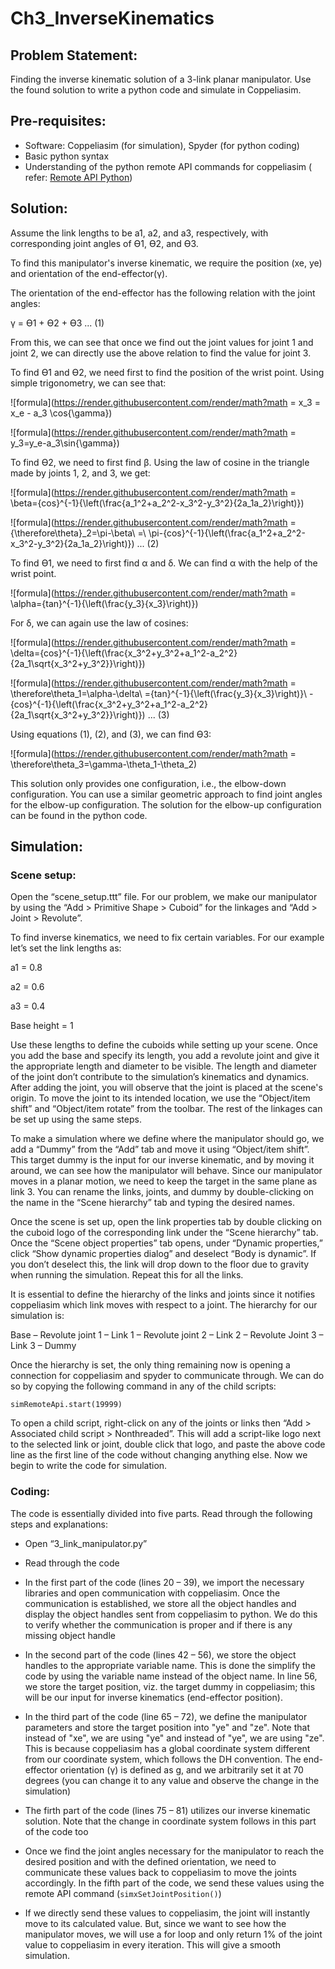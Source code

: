# Ch3_InverseKinematics

## Problem Statement:

Finding the inverse kinematic solution of a 3-link planar manipulator. Use the found solution to write a python code and simulate in Coppeliasim.

## Pre-requisites:

- Software: Coppeliasim (for simulation), Spyder (for python coding)
- Basic python syntax
- Understanding of the python remote API commands for coppeliasim ( refer: [Remote API Python](https://www.coppeliarobotics.com/helpFiles/en/remoteApiFunctionsPython.htm))

## Solution:

 
Assume the link lengths to be a1, a2, and a3, respectively, with corresponding joint angles of ϴ1, ϴ2, and ϴ3.

To find this manipulator's inverse kinematic, we require the position (xe, ye) and orientation of the end-effector(γ).

The orientation of the end-effector has the following relation with the joint angles:

γ = ϴ1 + ϴ2 + ϴ3 ... (1)

From this, we can see that once we find out the joint values for joint 1 and joint 2, we can directly use the above relation to find the value for joint 3.

To find ϴ1 and ϴ2, we need first to find the position of the wrist point. Using simple trigonometry, we can see that:

![formula](https://render.githubusercontent.com/render/math?math = x_3 = x_e - a_3 \cos{\gamma})

![formula](https://render.githubusercontent.com/render/math?math = y_3=y_e-a_3\sin{\gamma})

To find ϴ2, we need to first find β. Using the law of cosine in the triangle made by joints 1, 2, and 3, we get:

![formula](https://render.githubusercontent.com/render/math?math = \beta={cos}^{-1}{\left(\frac{a_1^2+a_2^2-x_3^2-y_3^2}{2a_1a_2}\right)})

![formula](https://render.githubusercontent.com/render/math?math ={\therefore\theta}_2=\pi-\beta\ =\ \pi-{cos}^{-1}{\left(\frac{a_1^2+a_2^2-x_3^2-y_3^2}{2a_1a_2}\right)}) ... (2)

To find ϴ1, we need to first find α and δ. We can find α with the help of the wrist point.

![formula](https://render.githubusercontent.com/render/math?math = \alpha={tan}^{-1}{\left(\frac{y_3}{x_3}\right)})

For δ, we can again use the law of cosines:

![formula](https://render.githubusercontent.com/render/math?math = \delta={cos}^{-1}{\left(\frac{x_3^2+y_3^2+a_1^2-a_2^2}{2a_1\sqrt{x_3^2+y_3^2}}\right)})

![formula](https://render.githubusercontent.com/render/math?math = \therefore\theta_1=\alpha-\delta\ ={tan}^{-1}{\left(\frac{y_3}{x_3}\right)}\ -{cos}^{-1}{\left(\frac{x_3^2+y_3^2+a_1^2-a_2^2}{2a_1\sqrt{x_3^2+y_3^2}}\right)}) ... (3)

Using equations (1), (2), and (3), we can find ϴ3:

![formula](https://render.githubusercontent.com/render/math?math = \therefore\theta_3=\gamma-\theta_1-\theta_2)

This solution only provides one configuration, i.e., the elbow-down configuration. You can use a similar geometric approach to find joint angles for the elbow-up configuration. The solution for the elbow-up configuration can be found in the python code. 

## Simulation:

### Scene setup:

Open the “scene_setup.ttt” file. For our problem, we make our manipulator by using the “Add > Primitive Shape > Cuboid” for the linkages and “Add > Joint > Revolute”. 
 		 
To find inverse kinematics, we need to fix certain variables. For our example let’s set the link lengths as:

a1 = 0.8

a2 = 0.6

a3 = 0.4

Base height = 1

Use these lengths to define the cuboids while setting up your scene. Once you add the base and specify its length, you add a revolute joint and give it the appropriate length and diameter to be visible. The length and diameter of the joint don’t contribute to the simulation’s kinematics and dynamics. After adding the joint, you will observe that the joint is placed at the scene's origin. To move the joint to its intended location, we use the “Object/item shift” and “Object/item rotate” from the toolbar. The rest of the linkages can be set up using the same steps.

To make a simulation where we define where the manipulator should go, we add a “Dummy” from the “Add” tab and move it using “Object/item shift”. This target dummy is the input for our inverse kinematic, and by moving it around, we can see how the manipulator will behave. Since our manipulator moves in a planar motion, we need to keep the target in the same plane as link 3. You can rename the links, joints, and dummy by double-clicking on the name in the “Scene hierarchy” tab and typing the desired names.

Once the scene is set up, open the link properties tab by double clicking on the cuboid logo of the corresponding link under the “Scene hierarchy” tab. Once the “Scene object properties” tab opens, under “Dynamic properties,” click “Show dynamic properties dialog” and deselect “Body is dynamic”. If you don’t deselect this, the link will drop down to the floor due to gravity when running the simulation. Repeat this for all the links.

It is essential to define the hierarchy of the links and joints since it notifies coppeliasim which link moves with respect to a joint. The hierarchy for our simulation is:

Base – Revolute joint 1 – Link 1 – Revolute joint 2 – Link 2 – Revolute Joint 3 – Link 3 – Dummy

Once the hierarchy is set, the only thing remaining now is opening a connection for coppeliasim and spyder to communicate through. We can do so by copying the following command in any of the child scripts:

`simRemoteApi.start(19999)`

To open a child script, right-click on any of the joints or links then “Add > Associated child script > Nonthreaded”. This will add a script-like logo next to the selected link or joint, double click that logo, and paste the above code line as the first line of the code without changing anything else. Now we begin to write the code for simulation.

### Coding:

The code is essentially divided into five parts. Read through the following steps and explanations:

- Open “3_link_manipulator.py”

- Read through the code

- In the first part of the code (lines 20 – 39), we import the necessary libraries and open communication with coppeliasim. Once the communication is established, we store all the object handles and display the object handles sent from coppeliasim to python. We do this to verify whether the communication is proper and if there is any missing object handle

- In the second part of the code (lines 42 – 56), we store the object handles to the appropriate variable name. This is done the simplify the code by using the variable name instead of the object name. In line 56, we store the target position, viz. the target dummy in coppeliasim; this will be our input for inverse kinematics (end-effector position).

- In the third part of the code (line 65 – 72), we define the manipulator parameters and store the target position into "ye" and "ze". Note that instead of "xe", we are using "ye" and instead of "ye", we are using "ze". This is because coppeliasim has a global coordinate system different from our coordinate system, which follows the DH convention. The end-effector orientation (γ) is defined as g, and we arbitrarily set it at 70 degrees (you can change it to any value and observe the change in the simulation)

- The firth part of the code (lines 75 – 81) utilizes our inverse kinematic solution. Note that the change in coordinate system follows in this part of the code too

- Once we find the joint angles necessary for the manipulator to reach the desired position and with the defined orientation, we need to communicate these values back to coppeliasim to move the joints accordingly. In the fifth part of the code, we send these values using the remote API command (`simxSetJointPosition()`)

- If we directly send these values to coppeliasim, the joint will instantly move to its calculated value. But, since we want to see how the manipulator moves, we will use a for loop and only return 1% of the joint value to coppeliasim in every iteration. This will give a smooth simulation.
